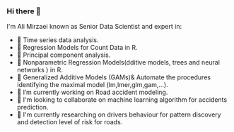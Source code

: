 ### Hi there 👋

I'm Ali Mirzaei known as Senior Data Scientist and expert in:


- 🔭 Time series data analysis.
- 🔭 Regression Models for Count Data in R.
- 🌱 Principal component analysis.
- 🌱 Nonparametric Regression Models(dditive models, trees and neural networks ) in R.
- 👯 Generalized Additive Models (GAMs)& Automate the procedures identifying the maximal model (lm,lmer,glm,gam,...).
- 🤔 I’m currently working on Road accident modeling.
- 👯 I'm looking to collaborate on machine learning algorithm for accidents prediction.
- 🤔 I'm currently researching on drivers behaviour for pattern discovery and detection level of risk for roads.

